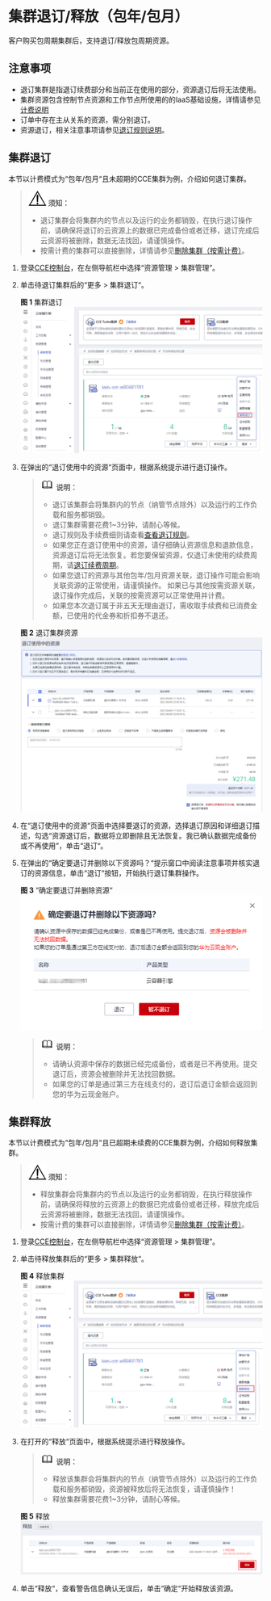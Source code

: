 # 集群退订/释放（包年/包月）<a name="cce_01_0303"></a>

客户购买包周期集群后，支持退订/释放包周期资源。

## 注意事项<a name="section1587811505911"></a>

-   退订集群是指退订续费部分和当前正在使用的部分，资源退订后将无法使用。
-   集群资源包含控制节点资源和工作节点所使用的的IaaS基础设施，详情请参见[计费说明](https://support.huaweicloud.com/productdesc-cce/cce_productdesc_0013.html)
-   订单中存在主从关系的资源，需分别退订。
-   资源退订，相关注意事项请参见[退订规则说明](https://support.huaweicloud.com/usermanual-billing/zh-cn_topic_0083138805.html)。

## 集群退订<a name="section53852026104113"></a>

本节以计费模式为“包年/包月“且未超期的CCE集群为例，介绍如何退订集群。

>![](public_sys-resources/icon-notice.gif) **须知：** 
>-   退订集群会将集群内的节点以及运行的业务都销毁，在执行退订操作前，请确保将退订的云资源上的数据已完成备份或者迁移，退订完成后云资源将被删除，数据无法找回，请谨慎操作。
>-   按需计费的集群可以直接删除，详情请参见[删除集群（按需计费）](删除集群（按需计费）.md)。

1.  登录[CCE控制台](https://console.huaweicloud.com/cce2.0/?utm_source=helpcenter)，在左侧导航栏中选择“资源管理 \> 集群管理”。
2.  单击待退订集群后的“更多 \> 集群退订“。

    **图 1**  集群退订<a name="fig186311824124115"></a>  
    ![](figures/集群退订.png "集群退订")

3.  在弹出的“退订使用中的资源“页面中，根据系统提示进行退订操作。

    >![](public_sys-resources/icon-note.gif) **说明：** 
    >-   退订该集群会将集群内的节点（纳管节点除外）以及运行的工作负载和服务都销毁。
    >-   退订集群需要花费1\~3分钟，请耐心等候。
    >-   退订规则及手续费细则请查看[查看退订规则](https://support.huaweicloud.com/usermanual-billing/zh-cn_topic_0077628999.html)。
    >    -   如果您正在退订使用中的资源，请仔细确认资源信息和退款信息，资源退订后将无法恢复。若您要保留资源，仅退订未使用的续费周期，请[退订续费周期](https://account.huaweicloud.com/usercenter/?#/enterpriseProjectIndex/retreatManagement?tab=retreat_renewal)。
    >    -   如果您退订的资源与其他包年/包月资源关联，退订操作可能会影响关联资源的正常使用，请谨慎操作。
    >        如果已与其他按需资源关联，退订操作完成后，关联的按需资源可以正常使用并计费。
    >    -   如果您本次退订属于非五天无理由退订，需收取手续费和已消费金额，已使用的代金券和折扣券不退还。

    **图 2**  退订集群资源<a name="fig3823119131311"></a>  
    ![](figures/退订集群资源.png "退订集群资源")

4.  在“退订使用中的资源“页面中选择要退订的资源，选择退订原因和详细退订描述，勾选“资源退订后，数据将立即删除且无法恢复。我已确认数据完成备份或不再使用”，单击“退订“。
5.  在弹出的“确定要退订并删除以下资源吗？“提示窗口中阅读注意事项并核实退订的资源信息，单击“退订“按钮，开始执行退订集群操作。

    **图 3** “确定要退订并删除资源“<a name="fig1955211116231"></a>  
    ![](figures/确定要退订并删除资源.png "确定要退订并删除资源")

    >![](public_sys-resources/icon-note.gif) **说明：** 
    >-   请确认资源中保存的数据已经完成备份，或者是已不再使用。提交退订后，资源会被删除并无法找回数据。
    >-   如果您的订单是通过第三方在线支付的，退订后退订金额会返回到您的华为云现金账户。


## 集群释放<a name="section258103874116"></a>

本节以计费模式为“包年/包月“且已超期未续费的CCE集群为例，介绍如何释放集群。

>![](public_sys-resources/icon-notice.gif) **须知：** 
>-   释放集群会将集群内的节点以及运行的业务都销毁，在执行释放操作前，请确保将释放的云资源上的数据已完成备份或者迁移，释放完成后云资源将被删除，数据无法找回，请谨慎操作。
>-   按需计费的集群可以直接删除，详情请参见[删除集群（按需计费）](删除集群（按需计费）.md)。

1.  登录[CCE控制台](https://console.huaweicloud.com/cce2.0/?utm_source=helpcenter)，在左侧导航栏中选择“资源管理 \> 集群管理”。
2.  单击待释放集群后的“更多 \> 集群释放“。

    **图 4**  释放集群<a name="fig27658475209"></a>  
    ![](figures/释放集群.png "释放集群")

3.  在打开的“释放“页面中，根据系统提示进行释放操作。

    >![](public_sys-resources/icon-note.gif) **说明：** 
    >-   释放该集群会将集群内的节点（纳管节点除外）以及运行的工作负载和服务都销毁，资源被释放后将无法恢复，请谨慎操作！
    >-   释放集群需要花费1\~3分钟，请耐心等候。

    **图 5**  释放<a name="fig127657478207"></a>  
    ![](figures/释放.png "释放")

4.  单击“释放“，查看警告信息确认无误后，单击“确定“开始释放该资源。

